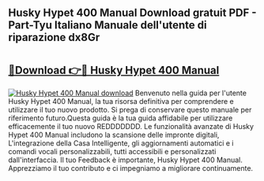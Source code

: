 ## Husky Hypet 400 Manual Download gratuit PDF - Part-Tyu Italiano Manuale dell'utente di riparazione dx8Gr

# <h2><a href="http://dfecf2.blite.top/?on=Husky+Hypet+400+Manual">🔗Download 👉🔴 Husky Hypet 400 Manual</a></h2>

[![Husky Hypet 400 Manual download](https://i.imgur.com/lujVjoI.png)](http://dfecf2.blite.top/?on=Husky+Hypet+400+Manual)
Benvenuto nella guida per l'utente Husky Hypet 400 Manual, la tua risorsa definitiva per comprendere e utilizzare il tuo nuovo prodotto. Si prega di conservare questo manuale per riferimento futuro.Questa guida è la tua guida affidabile per utilizzare efficacemente il tuo nuovo REDDDDDDD. Le funzionalità avanzate di Husky Hypet 400 Manual includono la scansione delle impronte digitali, L'integrazione della Casa Intelligente, gli aggiornamenti automatici e i comandi vocali personalizzabili, tutti accessibili e personalizzati dall'interfaccia. Il tuo Feedback è importante, Husky Hypet 400 Manual. Apprezziamo il tuo contributo e ci impegniamo a migliorare continuamente.
